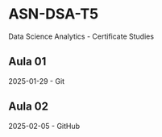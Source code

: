 # ASN-DSA-T5
Data Science Analytics - Certificate Studies

## Aula 01
2025-01-29 - Git

## Aula 02
2025-02-05 - GitHub
